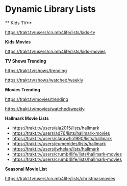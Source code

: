 # Dynamic Library Lists

** Kids TV**

https://trakt.tv/users/crumb4life/lists/kids-tv

**Kids Movies**

https://trakt.tv/users/crumb4life/lists/kids-movies

**TV Shows Trending**

https://trakt.tv/shows/trending

https://trakt.tv/shows/watched/weekly

**Movies Trending**

https://trakt.tv/movies/trending

https://trakt.tv/movies/watched/weekly

**Hallmark Movie Lists**
  - https://trakt.tv/users/ala2015/lists/hallmark
  - https://trakt.tv/users/ad76/lists/hallmark-movies
  - https://trakt.tv/users/clarawho1990/lists/hallmark
  - https://trakt.tv/users/eumenides/lists/hallmark
  - https://trakt.tv/users/jwhelan/lists/hallmark
  - https://trakt.tv/users/crumb4life/lists/hallmark-movies
  - https://trakt.tv/users/crumb4life/lists/hallmark-movies

**Seasonal Movie List**

https://trakt.tv/users/crumb4life/lists/christmasmovies
